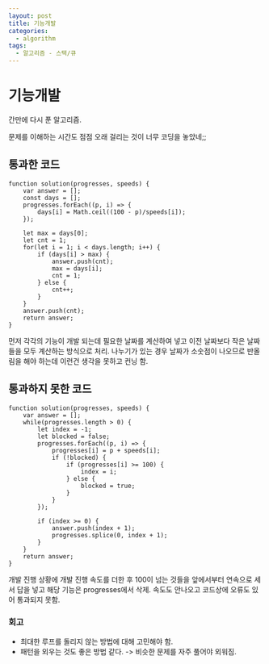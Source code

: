 ```yaml
---
layout: post
title: 기능개발
categories:
  - algorithm
tags: 
  - 알고리즘 - 스택/큐
---
```


# 기능개발

간만에 다시 푼 알고리즘.

문제를 이해하는 시간도 점점 오래 걸리는 것이 너무 코딩을 놓았네;;

## 통과한 코드
```
function solution(progresses, speeds) {
    var answer = [];
    const days = [];
    progresses.forEach((p, i) => {
        days[i] = Math.ceil((100 - p)/speeds[i]); 
    });
    
    let max = days[0];
    let cnt = 1;
    for(let i = 1; i < days.length; i++) {
        if (days[i] > max) {
            answer.push(cnt);
            max = days[i];
            cnt = 1;
        } else {
            cnt++;
        }
    }
    answer.push(cnt);
    return answer;
}
```
먼저 각각의 기능이 개발 되는데 필요한 날짜를 계산하여 넣고 이전 날짜보다 작은 날짜들을 모두 계산하는 방식으로 처리.
나누기가 있는 경우 날짜가 소숫점이 나오므로 반올림을 해야 하는데 이런건 생각을 못하고 컨닝 함.


## 통과하지 못한 코드
```
function solution(progresses, speeds) {
    var answer = [];
    while(progresses.length > 0) {
        let index = -1;
        let blocked = false;
        progresses.forEach((p, i) => {
            progresses[i] = p + speeds[i];
            if (!blocked) {
                if (progresses[i] >= 100) {
                    index = i;
                } else {
                    blocked = true;
                }
            }
        });

        if (index >= 0) {
            answer.push(index + 1);
            progresses.splice(0, index + 1);
        }
    }
    return answer;
}
```
개발 진행 상황에 개발 진행 속도를 더한 후 100이 넘는 것들을 앞에서부터 연속으로 세서 답을 넣고 해당 기능은 progresses에서 삭제.
속도도 안나오고 코드상에 오류도 있어 통과되지 못함.

### 회고
- 최대한 루프를 돌리지 않는 방법에 대해 고민해야 함.
- 패턴을 외우는 것도 좋은 방법 같다. -> 비슷한 문제를 자주 풀어야 외워짐.

